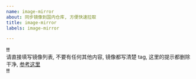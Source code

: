 ```yaml
---
name: image-mirror
about: 同步镜像到国内仓库, 方便快速拉取
title: image-mirror
labels: image-mirror

---
```


**!!**  
请直接填写镜像列表, 不要有任何其他内容, 镜像都写清楚 tag, 这里的提示都删除干净, [参考这里](https://github.com/miaojuncn/image-mirror/issues/2)  
**!!**
